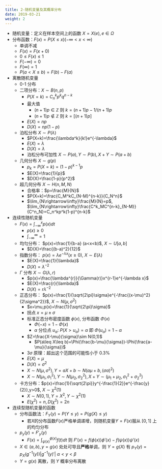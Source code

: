 ```yaml
---
title: 2-随机变量及其概率分布
date: 2019-03-21
weight: 2
---
```


- 随机变量：定义在样本空间上的函数 $X=X(e),e\in\Omega$
- 分布函数：$F(x)=P(X\leq x) (-\infty<x<\infty)$
  - 单调不减
  - $F(x)=F(x+0)$
  - $0\leq F(x)\leq 1$
  - $F(-\infty)=0$
  - $F(\infty)=1$
  - $P(a<X\leq b)=F(b)-F(a)$
- 离散随机变量
  - 0-1 分布
  - 二项分布：$X\sim B(n,p)$
    - $P(X=k)=C_n^kp^kq^{n-k}$
    - 最大值
      - $(n+1)p\in \mathbb{Z}$ 则 $k=(n+1)p-1/(n+1)p$
      - $(n+1)p\not\in\mathbb{Z}$ 则 $k=[(n+1)p]$
    - $E(X)=np$
    - $D(X)=np(1-p)$
  - 泊松分布 $X\sim P(\lambda)$
    - $P(X=k)=\frac{\lambda^k}{k!}e^{-\lambda}$
    - $E(X)=\lambda$
    - $D(X)=\lambda$
    - 泊松分布可加性 $X\sim P(a),Y\sim P(b),X+Y\sim P(a+b)$
  - 几何分布 $X\sim g(p)$
    - $p_k=P(X=k)=(1-p)^{k-1}p$
    - $E(X)=\frac{1}{p}$
    - $D(X)=\frac{1-p}{p^2}$
  - 超几何分布 $X\sim H(n,M,N)$
    - 合格率：$p=\frac{M}{N}$
    - $P(X=k)=\frac{C_M^kC_{N-M}^{n-k}}{C_N^n}$
    - $\lim_{N\rightarrow\infty}\frac{M}{N}=p$, $\lim_{N\rightarrow\infty}\frac{C^k_MC^{n-k}_{N-M}}{C^n_N}=C_n^kp^k(1-p)^{n-k}$
- 连续性随机变量
  - $F(x)=\int_{-\infty}^xp(x)dt$
    - $p(x)\geq0$
    - $\int_{-\infty}^\infty=1$
  - 均匀分布： $p(x)=\frac{1}{b-a} (a<x<b)$, $X\sim U[a,b]$
    - $D(X)=\frac{(b-a)^2}{12}$
  - 指数分布： $p(x)=\lambda e^{-\lambda x} (x\geq0)$, $X\sim E(\lambda)$
    - $E(X)=\frac{1}{\lambda}$
    - $D(X)=\lambda^{-2}$
  - $\Gamma$ 分布 $X\sim G(\lambda,r)$
    - $p(x)=\frac{\lambda^{r}}{\Gamma(r)}x^{r-1}e^{-\lambda x}$
    - $E(X)=\frac{r}{\lambda}$
    - $D(X)=r\lambda^{-2}$
  - 正态分布： $p(x)=\frac{1}{\sqrt{2\pi}\sigma}e^{-\frac{(x-\mu)^2}{2\sigma^2}}$, $X\sim N(\mu,\sigma^2)$
    - $x=\mu,p(x)=\frac{1}{\sqrt{2\pi}\sigma}$
    - 拐点 $x=\mu\pm\sigma$
    - 标准正态分布密度函数 $\phi(x)$, 分布函数 $\Phi(x)$
      - $\Phi(-x)=1-\Phi(x)$
      - $\alpha$ 分位点 $u_{\alpha}$: $P(X>u_\alpha)=\alpha$ 即 $\Phi(u_\alpha)=1-\alpha$
    - $Z=\frac{X-\mu}{\sigma}\sim N(0,1)$
      - $P(a\leq X\leq b)=\Phi(\frac{b-\mu}{\sigma})-\Phi(\frac{a-\mu}{\sigma})$
    - $3\sigma$ 原理：超出这个范围的可能性小于 $0.3\%$
    - $E(X)=\mu$
    - $D(X)=\sigma^2$
    - $X\sim N(\mu,\sigma^2),Y=aX+b\sim N(a\mu+b,(\sigma a)^2)$
    - $X\sim N(\mu_1, \sigma_1^2), Y\sim N(\mu_2,\sigma_2^2),X+Y\sim(\mu_1+\mu_2,\sigma_1^2+\sigma_2^2)$
  - 卡方分布：$p(x)=\frac{1}{\sqrt{2\pi}}y^{-\frac{1}{2}}e^{-\frac{y}{2}},y>0$, $X\sim\chi^2(1)$
    - $X\sim N(0,1),Y=X^2,Y\sim\chi^2(1)$
    - $E(\chi^2)=n,D(\chi^2)=2n$
- 连续型随机变量的函数
  - 分布函数法：$F_Y(y)=P(Y\leq y)=P(g(X)\leq y)$
    - 若$X$的分布函数$F(x)$严格单调递增，则随机变量$Y=F(x)$服从 $[0,1]$ 上的均匀分布
  - $p_y(y)=F'_y(y)$
    - $F(x)=\int^{\phi(x)}_{\psi(x)}f(t)dt$ 则 $F'(x)=f(\phi(x))\phi'(x)-f(\psi(x))\psi'(x)$
  - $X\in(a,b),y=g(x)$ 处处可导且**严格**单调，则 $Y=g(X)$ 有 $p_Y(y)=p_X(g^{-1}(y))|g^{-1}(y)'|$ $\alpha<y<\beta$
  - $Y=g(x)$ 离散，则 $Y$ 概率分布离散
